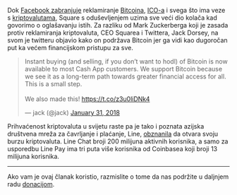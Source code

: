 Dok [Facebook zabranjuje][face] reklamiranje [Bitcoina][btc], [ICO-a][ico] i svega što ima veze s [kriptovalutama][cc], Square s oduševljenjem uzima sve veći dio kolača kad govorimo o oglašavanju istih. 
Za razliku od Mark Zuckerberga koji je zasada protiv reklamiranja kriptovaluta, CEO Squarea i Twittera, Jack Dorsey, na svom je twitteru objavio kako on podržava Bitcoin jer ga vidi kao dugoročan put ka većem financijskom pristupu za sve.

<blockquote class="twitter-tweet" data-lang="en"><p lang="en" dir="ltr">Instant buying (and selling, if you don’t want to hodl) of Bitcoin is now available to most Cash App customers. We support Bitcoin because we see it as a long-term path towards greater financial access for all. This is a small step.<br><br>We also made this! <a href="https://t.co/z3u0liDNk4">https://t.co/z3u0liDNk4</a></p>&mdash; jack (@jack) <a href="https://twitter.com/jack/status/958743238512328704?ref_src=twsrc%5Etfw">January 31, 2018</a></blockquote>
<script async src="https://platform.twitter.com/widgets.js" charset="utf-8"></script>

Prihvaćenost kriptovaluta u svijetu raste pa je tako i poznata azijska društvena mreža za čavrljanje i plaćanje, Line, [obznanila][link] da otvara svoju burzu kriptovaluta. Line Chat broji 200 milijuna aktivnih korisnika, a samo za usporedbu Line Pay ima tri puta više korisnika od Coinbasea koji broji 13 milijuna korisnika.

---

Ako vam je ovaj članak koristio, razmislite o tome da nas podržite u daljnjem radu [donacijom][donate].

[donate]: https://bitfalls.com/hr/donate
[link]: https://twitter.com/joonian/status/958493233432186880
[face]: http://www.bbc.com/news/technology-42881892
[cc]: https://bitfalls.com/hr/2017/08/20/cryptocurrency/
[btc]: https://bitfalls.com/hr/2017/09/01/send-receive-bitcoin/
[ico]: https://bitfalls.com/hr/glossary/#ico
